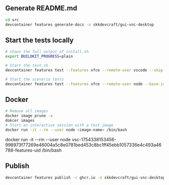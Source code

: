 ## Generate README.md

```bash
cd src
devcontainer features generate-docs -n skkdevcraft/gui-vnc-desktop
```

## Start the tests locally

```bash
# shows the full output of install.sh
export BUILDKIT_PROGRESS=plain

# Start the test.sh
devcontainer features test --features xfce --remote-user vscode --skip-scenarios --base-image mcr.microsoft.com/devcontainers/base:ubuntu .

# Start the scenario tests
devcontainer features test --features xfce --remote-user node --base-image mcr.microsoft.com/devcontainers/typescript-node:1-22-bookworm . --log-level trace
```

## Docker

```bash
# Remove all images
docker image prune -a
dokcer images
# Start an interactive session with a test image
docker run -it --rm --user node <image-name> /bin/bash
```

docker run -it --rm --user node vsc-1754338153456-998973f77269e46004a5c8e0781bed453c8bc1ff45ebb1057336e4c493a46788-features-uid /bin/bash


## Publish

```bash
devcontainer features publish -r ghcr.io -n skkdevcraft/gui-vnc-desktop ./src
```